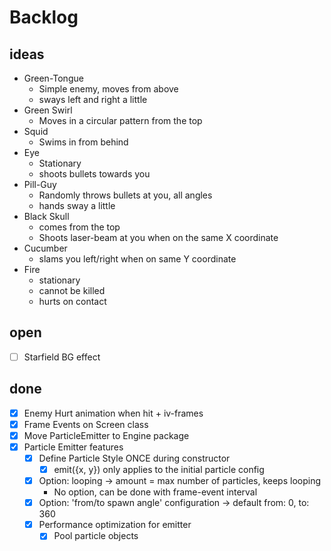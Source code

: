 # Backlog

## ideas

* Green-Tongue
  * Simple enemy, moves from above
  * sways left and right a little
* Green Swirl
  * Moves in a circular pattern from the top
* Squid
  * Swims in from behind
* Eye
  * Stationary
  * shoots bullets towards you
* Pill-Guy
  * Randomly throws bullets at you, all angles
  * hands sway a little
* Black Skull
  * comes from the top
  * Shoots laser-beam at you when on the same X coordinate
* Cucumber
  * slams you left/right when on same Y coordinate
* Fire
  * stationary
  * cannot be killed
  * hurts on contact
## open

* [ ] Starfield BG effect

## done

* [x] Enemy Hurt animation when hit + iv-frames
* [x] Frame Events on Screen class
* [x] Move ParticleEmitter to Engine package
* [x] Particle Emitter features
  * [x] Define Particle Style ONCE during constructor
    * [x] emit({x, y}) only applies to the initial particle config
  * [x] Option: looping -> amount = max number of particles, keeps looping
    * No option, can be done with frame-event interval
  * [x] Option: 'from/to spawn angle' configuration -> default from: 0, to: 360
  * [x] Performance optimization for emitter
    * [x] Pool particle objects